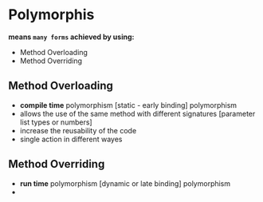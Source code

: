 # Polymorphis
**means `many forms` achieved by using:**
- Method Overloading
- Method Overriding


## Method Overloading
- **compile time** polymorphism [static - early binding] polymorphism
- allows the use of the same method with different signatures [parameter list types or numbers]
- increase the reusability of the code
- single action in different wayes

## Method Overriding
- **run time** polymorphism [dynamic or late binding] polymorphism
- 
